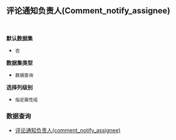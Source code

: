 ## 评论通知负责人(Comment_notify_assignee) <!-- {docsify-ignore-all} -->



<br>
<p class="panel-title"><b>默认数据集</b></p>

* `否`

<p class="panel-title"><b>数据集类型</b></p>

* `数据查询`

<p class="panel-title"><b>选择列级别</b></p>

* `指定属性组`




### 数据查询
  * [评论通知负责人(comment_notify_assignee)](module/ProdMgmt/Idea/query/Comment_notify_assignee)
